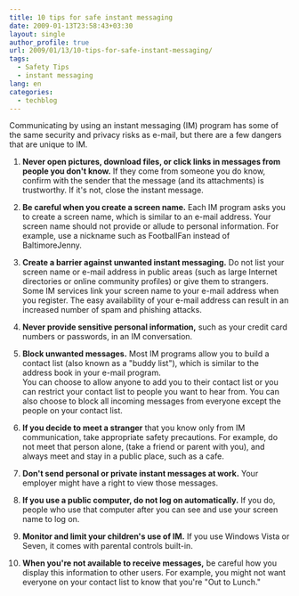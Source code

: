```yaml
---
title: 10 tips for safe instant messaging
date: 2009-01-13T23:58:43+03:30
layout: single
author_profile: true
url: 2009/01/13/10-tips-for-safe-instant-messaging/
tags:
  - Safety Tips
  - instant messaging
lang: en
categories: 
  - techblog
---
```

Communicating by using an instant messaging (IM) program has some of the same security and privacy risks as e-mail, but there are a few dangers that are unique to IM.

1. **Never open pictures, download files, or click links in messages from people you don't know.** If they come from someone you do know, confirm with the sender that the message (and its attachments) is trustworthy. If it's not, close the instant message.  

2. **Be careful when you create a screen name.** Each IM program asks you to create a screen name, which is similar to an e-mail address. Your screen name should not provide or allude to personal information. For example, use a nickname such as FootballFan instead of BaltimoreJenny.  

3. **Create a barrier against unwanted instant messaging.** Do not list your screen name or e-mail address in public areas (such as large Internet directories or online community profiles) or give them to strangers.  
Some IM services link your screen name to your e-mail address when you register. The easy availability of your e-mail address can result in an increased number of spam and phishing attacks.  

1. **Never provide sensitive personal information,** such as your credit card numbers or passwords, in an IM conversation.  

2. **Block unwanted messages.** Most IM programs allow you to build a contact list (also known as a "buddy list"), which is similar to the address book in your e-mail program.  
  You can choose to allow anyone to add you to their contact list or you can restrict your contact list to people you want to hear from. You can also choose to block all incoming messages from everyone except the people on your contact list.  

1. **If you decide to meet a stranger** that you know only from IM communication, take appropriate safety precautions. For example, do not meet that person alone, (take a friend or parent with you), and always meet and stay in a public place, such as a cafe.  

2. **Don't send personal or private instant messages at work.** Your employer might have a right to view those messages.  

3. **If you use a public computer, do not log on automatically.** If you do, people who use that computer after you can see and use your screen name to log on.  

4. **Monitor and limit your children's use of IM.** If you use Windows Vista or Seven, it comes with parental controls built-in.  

5.  **When you're not available to receive messages,** be careful how you display this information to other users. For example, you might not want everyone on your contact list to know that you're "Out to Lunch."
